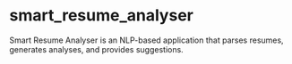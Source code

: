 # smart_resume_analyser
Smart Resume Analyser is an NLP-based application that parses resumes, generates analyses, and provides suggestions.
